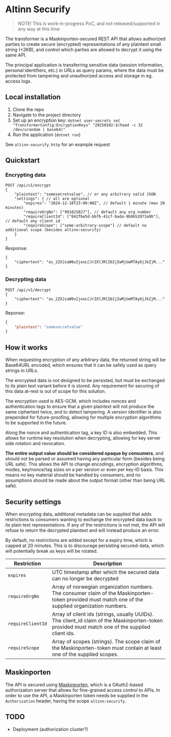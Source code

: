 # Altinn Securify

> NOTE! This is work-in-progress PoC, and not released/supported in any way at this time

The transformer is a Maskinporten-secured REST API that allows authorized parties to create secure (encrypted) representations of any plaintext small string (<2KB), and control which parties are allowed to decrypt it using the same API.

The principal application is transferring sensitive data (session information, personal identifiers, etc.) in URLs as query params, where the data must be protected from tampering and unauthorized access and storage in eg. access logs.

## Local installation

1. Clone the repo
2. Navigate to the project directory
3. Set up an encryption key: `dotnet user-secrets set "TransformerConfig:EncryptionKeys" "20250102:$(head -c 32 /dev/urandom | base64)"`
4. Run the application (`dotnet run`)

See `altinn-securify.http` for an example request

## Quickstart

### Encrypting data

```http
POST /api/v1/encrypt
{
    "plaintext": "somesecretvalue", // or any arbitrary valid JSON
    "settings": { // all are optional
        "expires": "2024-12-18T23:00:00Z", // default 1 minute (max 20 minutes)
        "requireOrgNo": ["991825827"], // default any org number
        "requireClientId": ["042fbe5d-bbfb-41cf-bada-9b9b52073a9b"], // default any client id
        "requireScope": ["some:arbitrary-scope"] // default no additional scope (besides altinn:securify)
    }
}
```
Response:
```http
{
    "ciphertext": "as_2ZXJzaW9uIjoxLCJrZXlJRCI6IjIwMjUwMTAyOjJkZjM..."
}
```

### Decrypting data

```http
POST /api/v1/decrypt
{
    "ciphertext": "as_2ZXJzaW9uIjoxLCJrZXlJRCI6IjIwMjUwMTAyOjJkZjM..."
}
```
Reponse:
```json
{
    "plaintext": "somesecretvalue"
}
```

## How it works

When requesting encryption of any arbitrary data, the returned string will be Base64URL encoded, which ensures that it can be safely used as query strings in URLs.

The encrypted data is *not* designed to be persisted, but must be exchanged to its plain text variant before it is stored. Any requirement for securing of this data at-rest is out of scope for this solution.

The encryption used is AES-GCM, which includes nonces and authentication tags to ensure that a given plaintext will not produce the same ciphertext twice, and to detect tampering. A version identifier is also prepended for future-proofing, allowing for multiple encryption algorithms to be supported in the future.

Along the nonce and authentication tag, a key ID is also embedded. This allows for runtime key resolution when decrypting, allowing for key server side rotation and revocation. 

**The entire output value should be considered opaque by consumers**, and should not be parsed or assumed having any particular form (besides being URL safe). This allows the API to change encodings, encryption algorithms, modes, key/nonce/tag sizes on a per version or even per key-ID basis. This means no key material should be handled by consumers, and no assumptions should be made about the output format (other than being URL safe).

## Security settings

When encrypting data, additional metadata can be supplied that adds restrictions to consumers wanting to exchange the encrypted data back to its plain text representations. If any of the restrictions is not met, the API will refuse to return the decrypted plaintext and will instead produce an error.

By default, no restrictions are added except for a expiry time, which is capped at 20 minutes. This is to discourage persisting secured-data, which will potentially break as keys will be rotated.

| Restriction | Description |
|-------------|-------------|
| `expires` | UTC timestamp after which the secured data can no longer be decrypted |
| `requireOrgNo` | Array of norwegian organization numbers. The consumer claim of the Maskinporten-token provided must match one of the supplied organization numbers. |
| `requireClientId` | Array of client ids (strings, usually UUIDs). The client_id claim of the Maskinporten-token provided must match one of the supplied client ids. |
| `requireScope` | Array of scopes (strings). The scope claim of the Maskinporten-token must contain at least one of the supplied scopes. |

## Maskinporten

The API is secured using [Maskinporten](https://docs.digdir.no/docs/Maskinporten/maskinporten_summary), which is a OAuth2-based authorization server that allows for fine-grained access control to APIs. In order to use the API, a Maskinporten token needs be supplied in the `Authorization` header, having the scope `altinn:securify`. 

## TODO

* Deployment (authorization cluster?)
